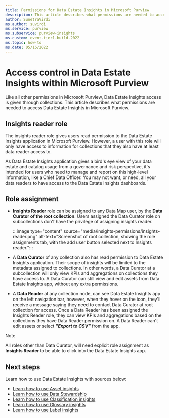 ```yaml
---
title: Permissions for Data Estate Insights in Microsoft Purview
description: This article describes what permissions are needed to access access and managed Data Estate Insights in Microsoft Purview.
author: SunetraVirdi
ms.author: suvirdi
ms.service: purview
ms.subservice: purview-insights
ms.custom: event-tier1-build-2022
ms.topic: how-to
ms.date: 05/16/2022
---
```


# Access control in Data Estate Insights within Microsoft Purview

Like all other permissions in Microsoft Purview, Data Estate Insights access is given through collections. This article describes what permissions are needed to access Data Estate Insights in Microsoft Purview.

## Insights reader role

The insights reader role gives users read permission to the Data Estate Insights application in Microsoft Purview. However, a user with this role will only have access to information for collections that they also have at least data reader access to.

As Data Estate Insights application gives a bird's eye view of your data estate and catalog usage from a governance and risk perspective, it's intended for users who need to manage and report on this high-level information, like a Chief Data Officer. You may not want, or need, all your data readers to have access to the Data Estate Insights dashboards.


## Role assignment

* **Insights Reader** role can be assigned to any Data Map user, by the **Data Curator of the root collection**. Users assigned the Data Curator role on subcollections don't have the privilege of assigning insights reader.

    :::image type="content" source="media/insights-permissions/insights-reader.png" alt-text="Screenshot of root collection, showing the role assignments tab, with the add user button selected next to Insights reader.":::

* A **Data Curator** of any collection also has read permission to Data Estate Insights application. Their scope of insights will be limited to the metadata assigned to collections. In other words, a Data Curator at a subcollection will only view KPIs and aggregations on collections they have access to. A Data Curator can still view and edit assets from Data Estate Insights app, without any extra permissions.

* A **Data Reader** at any collection node, can see Data Estate Insights app on the left navigation bar, however, when they hover on the icon, they'll receive a message saying they need to contact Data Curator at root collection for access. Once a Data Reader has been assigned the Insights Reader role, they can view KPIs and aggregations based on the collections they have Data Reader permission on. 
A Data Reader can't edit assets or select ***"Export to CSV"*** from the app.

> [!NOTE]
> All roles other than Data Curator, will need explicit role assignment as **Insights Reader** to be able to click into the Data Estate Insights app.

## Next steps

Learn how to use Data Estate Insights with sources below:

* [Learn how to use Asset insights](asset-insights.md)
* [Learn how to use Data Stewardship](data-stewardship.md)
* [Learn how to use Classification insights](classification-insights.md)
* [Learn how to use Glossary insights](glossary-insights.md)
* [Learn how to use Label insights](sensitivity-insights.md)
